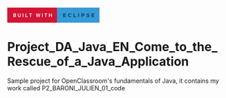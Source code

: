 <svg xmlns="http://www.w3.org/2000/svg" width="213.6" height="35" viewBox="0 0 213.6 35"><rect class="svg__rect" x="0" y="0" width="117.03" height="35" fill="#D21534"/><rect class="svg__rect" x="115.03" y="0" width="98.57" height="35" fill="#389AD5"/><path class="svg__text" d="M17.33 22L14.22 22L14.22 13.47L17.14 13.47Q18.59 13.47 19.34 14.05Q20.10 14.63 20.10 15.78L20.10 15.78Q20.10 16.36 19.78 16.83Q19.47 17.30 18.86 17.56L18.86 17.56Q19.55 17.75 19.93 18.26Q20.31 18.78 20.31 19.51L20.31 19.51Q20.31 20.71 19.53 21.36Q18.76 22 17.33 22L17.33 22ZM15.70 18.15L15.70 20.82L17.35 20.82Q18.04 20.82 18.44 20.47Q18.83 20.13 18.83 19.51L18.83 19.51Q18.83 18.18 17.47 18.15L17.47 18.15L15.70 18.15ZM15.70 14.66L15.70 17.06L17.15 17.06Q17.84 17.06 18.23 16.75Q18.62 16.43 18.62 15.86L18.62 15.86Q18.62 15.23 18.26 14.95Q17.90 14.66 17.14 14.66L17.14 14.66L15.70 14.66ZM24.64 19.16L24.64 19.16L24.64 13.47L26.12 13.47L26.12 19.18Q26.12 20.03 26.55 20.48Q26.98 20.93 27.83 20.93L27.83 20.93Q29.54 20.93 29.54 19.13L29.54 19.13L29.54 13.47L31.02 13.47L31.02 19.17Q31.02 20.53 30.15 21.32Q29.28 22.12 27.83 22.12L27.83 22.12Q26.36 22.12 25.50 21.33Q24.64 20.55 24.64 19.16ZM37.15 22L35.67 22L35.67 13.47L37.15 13.47L37.15 22ZM47.32 22L41.96 22L41.96 13.47L43.44 13.47L43.44 20.82L47.32 20.82L47.32 22ZM53.12 14.66L50.49 14.66L50.49 13.47L57.25 13.47L57.25 14.66L54.59 14.66L54.59 22L53.12 22L53.12 14.66ZM68.37 22L66.40 13.47L67.87 13.47L69.20 19.88L70.82 13.47L72.07 13.47L73.68 19.89L74.99 13.47L76.46 13.47L74.49 22L73.07 22L71.45 15.77L69.79 22L68.37 22ZM82.10 22L80.62 22L80.62 13.47L82.10 13.47L82.10 22ZM88.59 14.66L85.95 14.66L85.95 13.47L92.72 13.47L92.72 14.66L90.06 14.66L90.06 22L88.59 22L88.59 14.66ZM97.96 22L96.48 22L96.48 13.47L97.96 13.47L97.96 17.02L101.77 17.02L101.77 13.47L103.25 13.47L103.25 22L101.77 22L101.77 18.21L97.96 18.21L97.96 22Z" fill="#FFFFFF"/><path class="svg__text" d="M135.96 22L129.22 22L129.22 13.60L135.81 13.60L135.81 15.44L131.57 15.44L131.57 16.85L135.31 16.85L135.31 18.63L131.57 18.63L131.57 20.17L135.96 20.17L135.96 22ZM140.34 17.80L140.34 17.80Q140.34 16.54 140.94 15.54Q141.53 14.55 142.59 13.99Q143.64 13.43 144.96 13.43L144.96 13.43Q146.11 13.43 147.03 13.84Q147.96 14.25 148.57 15.02L148.57 15.02L147.06 16.39Q146.25 15.40 145.08 15.40L145.08 15.40Q144.39 15.40 143.86 15.70Q143.33 16 143.03 16.54Q142.74 17.09 142.74 17.80L142.74 17.80Q142.74 18.51 143.03 19.05Q143.33 19.60 143.86 19.90Q144.39 20.20 145.08 20.20L145.08 20.20Q146.25 20.20 147.06 19.22L147.06 19.22L148.57 20.58Q147.96 21.35 147.04 21.76Q146.11 22.17 144.96 22.17L144.96 22.17Q143.64 22.17 142.59 21.61Q141.53 21.05 140.94 20.05Q140.34 19.06 140.34 17.80ZM159.49 22L153.11 22L153.11 13.60L155.49 13.60L155.49 20.11L159.49 20.11L159.49 22ZM166.29 22L163.91 22L163.91 13.60L166.29 13.60L166.29 22ZM173.84 22L171.46 22L171.46 13.60L175.31 13.60Q176.44 13.60 177.29 13.98Q178.13 14.35 178.58 15.06Q179.04 15.76 179.04 16.71L179.04 16.71Q179.04 17.66 178.58 18.35Q178.13 19.05 177.29 19.42Q176.44 19.80 175.31 19.80L175.31 19.80L173.84 19.80L173.84 22ZM173.84 15.47L173.84 17.93L175.16 17.93Q175.89 17.93 176.27 17.61Q176.64 17.29 176.64 16.71L176.64 16.71Q176.64 16.12 176.27 15.80Q175.89 15.47 175.16 15.47L175.16 15.47L173.84 15.47ZM183.21 21.24L183.21 21.24L183.99 19.49Q184.55 19.86 185.29 20.09Q186.04 20.32 186.76 20.32L186.76 20.32Q188.12 20.32 188.13 19.64L188.13 19.64Q188.13 19.28 187.74 19.11Q187.35 18.93 186.48 18.74L186.48 18.74Q185.53 18.53 184.90 18.30Q184.26 18.06 183.81 17.55Q183.35 17.03 183.35 16.16L183.35 16.16Q183.35 15.39 183.77 14.77Q184.19 14.15 185.03 13.79Q185.86 13.43 187.07 13.43L187.07 13.43Q187.89 13.43 188.70 13.62Q189.50 13.80 190.12 14.17L190.12 14.17L189.39 15.93Q188.19 15.28 187.06 15.28L187.06 15.28Q186.35 15.28 186.02 15.49Q185.70 15.70 185.70 16.04L185.70 16.04Q185.70 16.37 186.09 16.54Q186.47 16.71 187.32 16.89L187.32 16.89Q188.28 17.10 188.91 17.33Q189.54 17.56 190.00 18.07Q190.47 18.58 190.47 19.46L190.47 19.46Q190.47 20.21 190.05 20.83Q189.63 21.44 188.79 21.80Q187.95 22.17 186.75 22.17L186.75 22.17Q185.73 22.17 184.76 21.92Q183.80 21.67 183.21 21.24ZM201.79 22L195.04 22L195.04 13.60L201.63 13.60L201.63 15.44L197.40 15.44L197.40 16.85L201.13 16.85L201.13 18.63L197.40 18.63L197.40 20.17L201.79 20.17L201.79 22Z" fill="#005384" x="128.03"/></svg>

# Project_DA_Java_EN_Come_to_the_Rescue_of_a_Java_Application

Sample project for OpenClassroom's fundamentals of Java, it contains my work called P2_BARONI_JULIEN_01_code